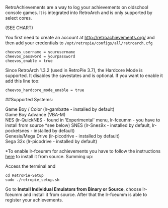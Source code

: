 RetroAchievements are a way to log your achievements on oldschool console games. It is integrated into RetroArch and is only supported by select cores. 

(SEE CHART)

You first need to create an account at http://retroachievements.org/ and then add your credentials to `/opt/retropie/configs/all/retroarch.cfg`

```
cheevos_username = yourusername
cheevos_password = yourpassword
cheevos_enable = true
```

Since RetroArch 1.3.2 (used in RetroPie 3.7), the Hardcore Mode is supported. It disables the savestates and is optional. If you want to enable it add this line too:

```
cheevos_hardcore_mode_enable = true
```

##Supported Systems:

Game Boy / Color (lr-gambatte - installed by default)  
Game Boy Advance (VBA-M)  
NES (lr-QuickNES - found in 'Experimental' menu, lr-fceumm - you have to install from source *see below)
SNES (lr-Snes9x - installed by default, lr-pocketsnes - installed by default)  
Genesis/Mega Drive (lr-picodrive - installed by default)  
Sega 32x (lr-picodrive - installed by default)

*To enable lr-fceumm for achievements you have to follow the instructions [here](https://github.com/retropie/RetroPie-Setup/wiki/Updating-RetroPie) to install it from source. Summing up:

Access the terminal and
```
cd RetroPie-Setup
sudo ./retropie_setup.sh
```
Go to **Install Individual Emulators from Binary or Source**, choose lr-fceumm and install it from source. After that the lr-fceumm is able to register your achievements.
